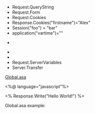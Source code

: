 * Request.QueryString
* Request.Form
* Request.Cookies
* Response.Cookies("firstname")="Alex"
* Session("foo") = "bar"
* application("vartime")=""
* <p><!--#include file="wisdom.inc"--></p>
* <!--#include file ="somefilename"-->
* <!--#include virtual="somefilename"-->
* Request.ServerVariables
* Server.Transfer

[Global.asa](http://www.w3schools.com/asp/asp_globalasa.asp)

<%@ language="javascript"%>
<html>
  <body>
    <% Response.Write("Hello World!") %>
  </body>
</html>

Global.asa example:

<script language="vbscript" runat="server">

sub Application_OnStart
'some code
end sub

sub Application_OnEnd
'some code
end sub

sub Session_OnStart
'some code
end sub

sub Session_OnEnd
'some code
end sub

</script>

<script language="vbscript" runat="server">

Sub Application_OnStart
Application("visitors")=0
End Sub

Sub Session_OnStart
Application.Lock
Application("visitors")=Application("visitors")+1
Application.UnLock
End Sub

Sub Session_OnEnd
Application.Lock
Application("visitors")=Application("visitors")-1
Application.UnLock
End Sub

</script>

